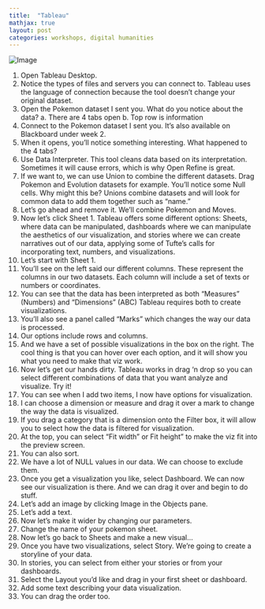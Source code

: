 ```yaml
---
title:  "Tableau"
mathjax: true
layout: post
categories: workshops, digital humanities
---
```


![Image](https://logos-world.net/wp-content/uploads/2021/10/Tableau-Emblem.png)

1.	Open Tableau Desktop.
2.	Notice the types of files and servers you can connect to. Tableau uses the language of connection because the tool doesn’t change your original dataset.
3.	Open the Pokemon dataset I sent you. What do you notice about the data? 
a.	There are 4 tabs open
b.	Top row is information
4.	Connect to the Pokemon dataset I sent you. It’s also available on Blackboard under week 2.
5.	When it opens, you’ll notice something interesting. What happened to the 4 tabs?
6.	Use Data Interpreter. This tool cleans data based on its interpretation. Sometimes it will cause errors, which is why Open Refine is great.
7.	If we want to, we can use Union to combine the different datasets. Drag Pokemon and Evolution datasets for example. You’ll notice some Null cells. Why might this be? Unions combine datasets and will look for common data to add them together such as “name.”
8.	Let’s go ahead and remove it. We’ll combine Pokemon and Moves.
9.	Now let’s click Sheet 1. Tableau offers some different options: Sheets, where data can be manipulated, dashboards where we can manipulate the aesthetics of our visualization, and stories where we can create narratives out of our data, applying some of Tufte’s calls for incorporating text, numbers, and visualizations.
10.	Let’s start with Sheet 1.
11.	You’ll see on the left said our different columns. These represent the columns in our two datasets. Each column will include a set of texts or numbers or coordinates.
12.	You can see that the data has been interpreted as both “Measures” (Numbers) and “Dimensions” (ABC) Tableau requires both to create visualizations.
13.	You’ll also see a panel called “Marks” which changes the way our data is processed.
14.	Our options include rows and columns.
15.	And we have a set of possible visualizations in the box on the right. The cool thing is that you can hover over each option, and it will show you what you need to make that viz work.
16.	Now let’s get our hands dirty. Tableau works in drag ‘n drop so you can select different combinations of data that you want analyze and visualize. Try it!
17.	You can see when I add two items, I now have options for visualization.
18.	I can choose a dimension or measure and drag it over a mark to change the way the data is visualized.
19.	If you drag a category that is a dimension onto the Filter box, it will allow you to select how the data is filtered for visualization.
20.	At the top, you can select “Fit width” or Fit height” to make the viz fit into the preview screen.
21.	You can also sort.
22.	We have a lot of NULL values in our data. We can choose to exclude them.
23.	Once you get a visualization you like, select Dashboard. We can now see our visualization is there. And we can drag it over and begin to do stuff.
24.	Let’s add an image by clicking Image in the Objects pane.
25.	Let’s add a text.
26.	Now let’s make it wider by changing our parameters.
27.	Change the name of your pokemon sheet.
28.	Now let’s go back to Sheets and make a new visual…
29.	Once you have two visualizations, select Story. We’re going to create a storyline of your data.
30.	In stories, you can select from either your stories or from your dashboards.
31.	Select the Layout you’d like and drag in your first sheet or dashboard.
32.	Add some text describing your data visualization.
33.	You can drag the order too.
